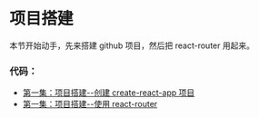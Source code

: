 # 项目搭建

本节开始动手，先来搭建 github 项目，然后把 react-router 用起来。

### 代码：

- [第一集：项目搭建--创建 create-react-app 项目](https://github.com/happypeter/meituan-demo/commit/1b4c447a26cca1e631010ff5852f079fa61693e9)
- [第一集：项目搭建--使用 react-router](https://github.com/happypeter/meituan-demo/commit/bdc733509c044c4d5ba03e86d946f5424ee78034)
